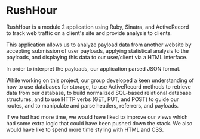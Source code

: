 # RushHour

RushHour is a module 2 application using Ruby, Sinatra, and ActiveRecord to track web traffic on a client's site and provide analysis to clients.

This application allows us to analyze payload data from another website by accepting submission of user payloads, applying statistical analysis to the payloads, and displaying this data to our user/client via a HTML interface.

In order to interpret the payloads, our application parsed JSON format. 

While working on this project, our group developed a keen understanding of how
to use databases for storage, to use ActiveRecord methods to retrieve data from our database, to build normalized SQL-based relational database structures, and to use HTTP verbs (GET, PUT, and POST) to guide our routes, and to manipulate and parse headers, referrers, and payloads. 

If we had had more time, we would have liked to improve our views which had some extra logic that could have been pushed down the stack. We also would have like to spend more time styling with HTML and CSS. 
